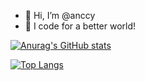 - 👋 Hi, I’m @anccy
- 🌟 I code for a better world!


[![Anurag's GitHub stats](https://github-readme-stats.vercel.app/api?username=anccy&show_icons=true&theme=tokyonight&hide=contribs)](https://github.com/anuraghazra/github-readme-stats)

[![Top Langs](https://github-readme-stats.vercel.app/api/top-langs/?username=anccy&layout=compact&theme=tokyonight)](https://github.com/anuraghazra/github-readme-stats)



<!---
anccy/anccy is a ✨ special ✨ repository because its `README.md` (this file) appears on your GitHub profile.
You can click the Preview link to take a look at your changes.
--->
